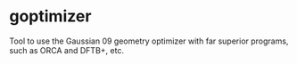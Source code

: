 # goptimizer
Tool to use the Gaussian 09 geometry optimizer with far superior programs, such as ORCA and DFTB+, etc.
